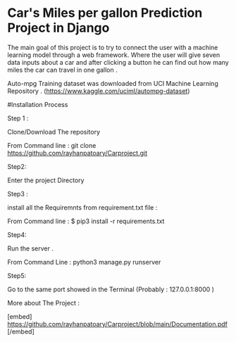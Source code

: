 # Car's Miles per gallon Prediction Project in Django

The main goal of this project is to try to connect the user with a machine learning model through a web framework.
Where the user will give seven data inputs about a car and after clicking a button he can find out how many miles the car can travel in one gallon .

Auto-mpg Training dataset was downloaded from UCI Machine Learning Repository . (https://www.kaggle.com/uciml/autompg-dataset)

#Installation Process

Step 1 :

Clone/Download The repository 

From Command line : git clone https://github.com/rayhanpatoary/Carproject.git

Step2: 

Enter the project Directory

Step3 :

install all the Requiremnts from requirement.txt file :

From Command line : $ pip3 install -r requirements.txt

Step4:

Run the server .

From Command Line : python3 manage.py runserver

Step5:

Go to the same port showed in the Terminal (Probably : 127.0.0.1:8000 ) 



More about The Project :

[embed]  https://github.com/rayhanpatoary/Carproject/blob/main/Documentation.pdf   [/embed]



